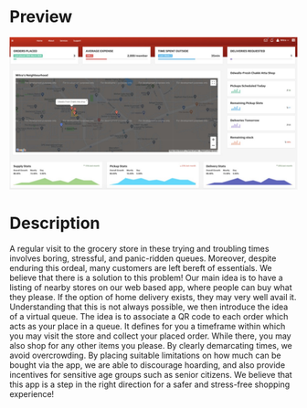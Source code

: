 #


# Preview

![LockDown Queue template preview](https://github.com/kj7kunal/LockdownQueue/blob/master/img/screenshot.jpeg)

# Description
A regular visit to the grocery store in these trying and troubling times involves boring, stressful, and panic-ridden queues. Moreover, despite enduring this ordeal, many customers are left bereft of essentials. We believe that there is a solution to this problem! Our main idea is to have a listing of nearby stores on our web based app, where people can buy what they please. If the option of home delivery exists, they may very well avail it. Understanding that this is not always possible, we then introduce the idea of a virtual queue. The idea is to associate a QR code to each order which acts as your place in a queue. It defines for you a timeframe within which you may visit the store and collect your placed order. While there, you may also shop for any other items you please. By clearly demarcating times, we avoid overcrowding. By placing suitable limitations on how much can be bought via the app, we are able to discourage hoarding, and also provide incentives for sensitive age groups such as senior citizens. We believe that this app is a step in the right direction for a safer and stress-free shopping experience!
